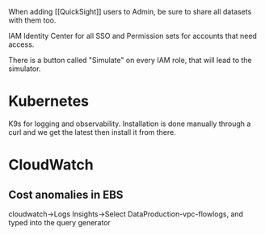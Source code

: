 
When adding [[QuickSight]] users to Admin, be sure to share all datasets with them too. 

IAM Identity Center for all SSO and Permission sets for accounts that need access. 

There is a button called "Simulate" on every IAM role, that will lead to the simulator.

# Kubernetes
K9s for logging and observability.
Installation is done manually through a curl and we get the latest then install it from there.


# CloudWatch

## Cost anomalies in EBS 
cloudwatch->Logs Insights->Select DataProduction-vpc-flowlogs, and typed into the query generator